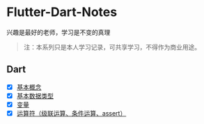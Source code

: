 # Flutter-Dart-Notes
兴趣是最好的老师，学习是不变的真理

> 注：本系列只是本人学习记录，可共享学习，不得作为商业用途。

## Dart

- [x] [基本概念](https://sogrey.github.io/Flutter-Dart-Notes/dart/%E5%9F%BA%E6%9C%AC%E6%A6%82%E5%BF%B5)
- [x] [基本数据类型](https://sogrey.github.io/Flutter-Dart-Notes/dart/%E5%9F%BA%E6%9C%AC%E6%95%B0%E6%8D%AE%E7%B1%BB%E5%9E%8B)
- [x] [变量](https://sogrey.github.io/Flutter-Dart-Notes/dart/%E5%8F%98%E9%87%8F)
- [x] [运算符（级联运算、条件运算、assert）](https://sogrey.github.io/Flutter-Dart-Notes/dart/%E8%BF%90%E7%AE%97%E7%AC%A6%EF%BC%88%E7%BA%A7%E8%81%94%E8%BF%90%E7%AE%97%E3%80%81%E6%9D%A1%E4%BB%B6%E8%BF%90%E7%AE%97%E3%80%81assert%EF%BC%89)